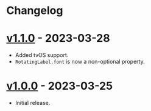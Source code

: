 # Changelog

# [v1.1.0] - 2023-03-28
* Added tvOS support.
* `RotatingLabel.font` is now a non-optional property.

# [v1.0.0] - 2023-03-25
* Initial release.

[v1.1.0]: https://github.com/raymondjavaxx/RotatingLabel/releases/tag/1.1.0
[v1.0.0]: https://github.com/raymondjavaxx/RotatingLabel/releases/tag/1.0.0
